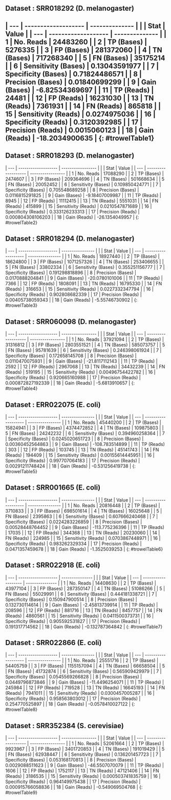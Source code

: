 

## Dataset : SRR018292 (D. melanogaster)

| --- | ------------------- | -------------- |
|     | Stat                | Value          |
| --- | ------------------- | -------------- |
| 1   | No. Reads           | 24483260       |
| 2   | TP (Bases)          | 5276335        |
| 3   | FP (Bases)          | 281372060      |
| 4   | TN (Bases)          | 717268340      |
| 5   | FN (Bases)          | 35175214       |
| 6   | Sensitivity (Bases) |  0.13043591977  |
| 7   | Specificity (Bases) |  0.71824486571  |
| 8   | Precision (Bases)   |  0.01840699299  |
| 9   | Gain (Bases)        | -6.82534369697 |
| 11  | TP (Reads)          | 24481          |
| 12  | FP (Reads)          | 16231030       |
| 13  | TN (Reads)          | 7361931        |
| 14  | FN (Reads)          | 865818         |
| 15  | Sensitivity (Reads) | 0.0274975036   |
| 16  | Specificity (Reads) | 0.3120392985   |
| 17  | Precision (Reads)   | 0.0015060123   |
| 18  | Gain (Reads)        | -18.2034900635 |
{: #trowelTable1}
----


## Dataset : SRR018293 (D. melanogaster)

| --- | ------------------- | ----------------- |
|     | Stat                | Value             |
| --- | ------------------- | ----------------- |
| 1   | No. Reads           | 17088290          |
| 2   | TP (Bases)          | 2474607           |
| 3   | FP (Bases)          | 209364696         |
| 4   | TN (Bases)          | 501668634         |
| 5   | FN (Bases)          | 20052452          |
| 6   | Sensitivity (Bases) | 0.109850424771    |
| 7   | Specificity (Bases) | 0.705548689258    |
| 8   | Precision (Bases)   | 0.0116815291825   |
| 9   | Gain (Bases)        | -9.18407009987    |
| 11  | TP (Reads)          | 8945              |
| 12  | FP (Reads)          | 11112415          |
| 13  | TN (Reads)          | 5551031           |
| 14  | FN (Reads)          | 415899            |
| 15  | Sensitivity (Reads) | 0.0210547871689   |
| 16  | Specificity (Reads) | 0.333126233313    |
| 17  | Precision (Reads)   | 0.000804308106203 |
| 18  | Gain (Reads)        | -26.1354049957    |
{: #trowelTable2}

## Dataset : SRR018294 (D. melanogaster)

| --- | ------------------- | ---------------- |
|     | Stat                | Value            |
| --- | ------------------- | ---------------- |
| 1   | No. Reads           | 18927440         |
| 2   | TP (Bases)          | 18624800         |
| 3   | FP (Bases)          | 1071257326       |
| 4   | TN (Bases)          | 253406655        |
| 5   | FN (Bases)          | 33802334         |
| 6   | Sensitivity (Bases) | 0.355251156777   |
| 7   | Specificity (Bases) | 0.191298818896   |
| 8   | Precision (Bases)   | 0.0170888204841  |
| 9   | Gain (Bases)        | -20.0780101006   |
| 11  | TP (Reads)          | 7366             |
| 12  | FP (Reads)          | 1808091          |
| 13  | TN (Reads)          | 16795330         |
| 14  | FN (Reads)          | 316653           |
| 15  | Sensitivity (Reads) | 0.0227332347794  |
| 16  | Specificity (Reads) | 0.902808682339   |
| 17  | Precision (Reads)   | 0.00405738059343 |
| 18  | Gain (Reads)        | -5.55746730902   |
{: #trowelTable3}

## Dataset : SRR060098 (D. melanogaster)

| --- | ------------------- | ----------------- |
|     | Stat                | Value             |
| --- | ------------------- | ----------------- |
| 1   | No. Reads           | 37921094          |
| 2   | TP (Bases)          | 31316812          |
| 3   | FP (Bases)          | 2803551521        |
| 4   | TN (Bases)          | 585073757         |
| 5   | FN (Bases)          | 95781639          |
| 6   | Sensitivity (Bases) | 0.246398061924    |
| 7   | Specificity (Bases) | 0.172658145708    |
| 8   | Precision (Bases)   | 0.0110470075931   |
| 9   | Gain (Bases)        | -21.8117112143    |
| 11  | TP (Reads)          | 2592              |
| 12  | FP (Reads)          | 2967068           |
| 13  | TN (Reads)          | 34432239          |
| 14  | FN (Reads)          | 519195            |
| 15  | Sensitivity (Reads) | 0.00496754422782  |
| 16  | Specificity (Reads) | 0.920665160988    |
| 17  | Precision (Reads)   | 0.000872827192339 |
| 18  | Gain (Reads)        | -5.6813910657     |
{: #trowelTable4}


## Dataset : ERR022075 (E. coli)

| --- | ------------------- | ---------------- |
|     | Stat                | Value            |
| --- | ------------------- | ---------------- |
| 1   | No. Reads           | 45440200         |
| 2   | TP (Bases)          | 15824941         |
| 3   | FP (Bases)          | 4374472852       |
| 4   | TN (Bases)          | 109875803        |
| 5   | FN (Bases)          | 24242232         |
| 6   | Sensitivity (Bases) | 0.394960258364   |
| 7   | Specificity (Bases) | 0.0245020651723  |
| 8   | Precision (Bases)   | 0.00360452564863 |
| 9   | Gain (Bases)        | -108.783514899   |
| 11  | TP (Reads)          | 303              |
| 12  | FP (Reads)          | 103745           |
| 13  | TN (Reads)          | 45141743         |
| 14  | FN (Reads)          | 194409           |
| 15  | Sensitivity (Reads) | 0.00155614445951 |
| 16  | Specificity (Reads) | 0.997707064183   |
| 17  | Precision (Reads)   | 0.00291211748424 |
| 18  | Gain (Reads)        | -0.531256419738  |
{: #trowelTable5}


## Dataset : SRR001665 (E. coli)

| --- | ------------------- | ---------------- |
|     | Stat                | Value            |
| --- | ------------------- | ---------------- |
| 1   | No. Reads           | 20816448         |
| 2   | TP (Bases)          | 3710833          |
| 3   | FP (Bases)          | 698501614        |
| 4   | TN (Bases)          | 16025648         |
| 5   | FN (Bases)          | 2395863          |
| 6   | Sensitivity (Bases) | 0.607666240468   |
| 7   | Specificity (Bases) | 0.0224283226859  |
| 8   | Precision (Bases)   | 0.00528448764452 |
| 9   | Gain (Bases)        | -113.775236396   |
| 11  | TP (Reads)          | 17035            |
| 12  | FP (Reads)          | 344368           |
| 13  | TN (Reads)          | 20230060         |
| 14  | FN (Reads)          | 224985           |
| 15  | Sensitivity (Reads) | 0.0703867448971  |
| 16  | Specificity (Reads) | 0.983262329334   |
| 17  | Precision (Reads)   | 0.0471357459678  |
| 18  | Gain (Reads)        | -1.3525039253    |
{: #trowelTable6}

## Dataset : SRR022918 (E. coli)

| --- | ------------------- | --------------- |
|     | Stat                | Value           |
| --- | ------------------- | --------------- |
| 1   | No. Reads           | 14408630        |
| 2   | TP (Bases)          | 43977104        |
| 3   | FP (Bases)          | 287350147       |
| 4   | TN (Bases)          | 51086266        |
| 5   | FN (Bases)          | 55029991        |
| 6   | Sensitivity (Bases) | 0.444181338721  |
| 7   | Specificity (Bases) | 0.150947900514  |
| 8   | Precision (Bases)   | 0.132730114614  |
| 9   | Gain (Bases)        | -2.45813739914  |
| 11  | TP (Reads)          | 208596          |
| 12  | FP (Reads)          | 881716          |
| 13  | TN (Reads)          | 8457757         |
| 14  | FN (Reads)          | 4860561         |
| 15  | Sensitivity (Reads) | 0.0411500373731 |
| 16  | Specificity (Reads) | 0.905592531827  |
| 17  | Precision (Reads)   | 0.191317714562  |
| 18  | Gain (Reads)        | -0.132787364842 |
{: #trowelTable7}

## Dataset : SRR022866 (E. coli)

| --- | ------------------- | ---------------- |
|     | Stat                | Value            |
| --- | ------------------- | ---------------- |
| 1   | No. Reads           | 25551716         |
| 2   | TP (Bases)          | 54405759         |
| 3   | FP (Bases)          | 1155157094       |
| 4   | TN (Bases)          | 66658504         |
| 5   | FN (Bases)          | 41732874         |
| 6   | Sensitivity (Bases) | 0.565909429979   |
| 7   | Specificity (Bases) | 0.0545569266828  |
| 8   | Precision (Bases)   | 0.0449796873846  |
| 9   | Gain (Bases)        | -11.4496254071   |
| 11  | TP (Reads)          | 245984           |
| 12  | FP (Reads)          | 719528           |
| 13  | TN (Reads)          | 16645193         |
| 14  | FN (Reads)          | 7941011          |
| 15  | Sensitivity (Reads) | 0.0300457005287  |
| 16  | Specificity (Reads) | 0.958563803012   |
| 17  | Precision (Reads)   | 0.254770525897   |
| 18  | Gain (Reads)        | -0.0578410027122 |
{: #trowelTable8}

## Dataset : SRR352384 (S. cerevisiae)

| --- | ------------------- | ----------------- |
|     | Stat                | Value             |
| --- | ------------------- | ----------------- |
| 1   | No. Reads           | 52061664          |
| 2   | TP (Bases)          | 9923967           |
| 3   | FP (Bases)          | 3401720853        |
| 4   | TN (Bases)          | 191019429         |
| 5   | FN (Bases)          | 62938447          |
| 6   | Sensitivity (Bases) | 0.136201457723    |
| 7   | Specificity (Bases) | 0.053168170813    |
| 8   | Precision (Bases)   | 0.0029088511623   |
| 9   | Gain (Bases)        | -46.5507070079    |
| 11  | TP (Reads)          | 1606              |
| 12  | FP (Reads)          | 1752117           |
| 13  | TN (Reads)          | 47121406          |
| 14  | FN (Reads)          | 3186535           |
| 15  | Sensitivity (Reads) | 0.000503741835759 |
| 16  | Specificity (Reads) | 0.964149975438    |
| 17  | Precision (Reads)   | 0.000915766058836 |
| 18  | Gain (Reads)        | -0.549069504768   |
{: #trowelTable9}



<script>
$(document).ready( function () {
    $('#trowelTable1').DataTable({
        "paging":false,
        "columnDefs": [
            {
                "targets": -1,
                "className": 'dt-body-right'
            }
        ]
    });
    $('#trowelTable2').DataTable({
        "paging":false,
        "columnDefs": [
            {
                "targets": -1,
                "className": 'dt-body-right'
            }
        ]
    });
    $('#trowelTable3').DataTable({
        "paging":false,
        "columnDefs": [
            {
                "targets": -1,
                "className": 'dt-body-right'
            }
        ]
    });
    $('#trowelTable4').DataTable({
        "paging":false,
        "columnDefs": [
            {
                "targets": -1,
                "className": 'dt-body-right'
            }
        ]
    });
    $('#trowelTable5').DataTable({
        "paging":false,
        "columnDefs": [
            {
                "targets": -1,
                "className": 'dt-body-right'
            }
        ]
    });
    $('#trowelTable6').DataTable({
        "paging":false,
        "columnDefs": [
            {
                "targets": -1,
                "className": 'dt-body-right'
            }
        ]
    });
    $('#trowelTable7').DataTable({
        "paging":false,
        "columnDefs": [
            {
                "targets": -1,
                "className": 'dt-body-right'
            }
        ]
    });
    $('#trowelTable8').DataTable({
        "paging":false,
        "columnDefs": [
            {
                "targets": -1,
                "className": 'dt-body-right'
            }
        ]
    });
    $('#trowelTable9').DataTable({
        "paging":false,
        "columnDefs": [
            {
                "targets": -1,
                "className": 'dt-body-right'
            }
        ]
    });
} );
</script>
